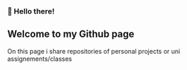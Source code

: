 ### 👋 Hello there!

## Welcome to my Github page

On this page i share repositories of personal projects or uni assignements/classes

<!--
**chris234567/chris234567** is a ✨ _special_ ✨ repository because its `README.md` (this file) appears on your GitHub profile.


